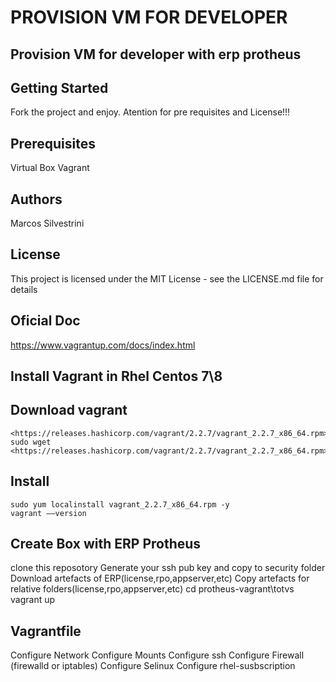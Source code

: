 # PROVISION VM FOR DEVELOPER

## Provision VM for developer with erp protheus

## Getting Started

Fork the project and enjoy.
Atention for pre requisites and License!!!

## Prerequisites

Virtual Box
Vagrant

## Authors

Marcos Silvestrini

## License

This project is licensed under the MIT License - see the LICENSE.md file for details

## Oficial Doc

<https://www.vagrantup.com/docs/index.html>

## Install Vagrant in Rhel Centos 7\8

## Download vagrant

    <https://releases.hashicorp.com/vagrant/2.2.7/vagrant_2.2.7_x86_64.rpm>
    sudo wget <https://releases.hashicorp.com/vagrant/2.2.7/vagrant_2.2.7_x86_64.rpm>

## Install

    sudo yum localinstall vagrant_2.2.7_x86_64.rpm -y
    vagrant ––version

## Create Box with ERP Protheus
   clone this reposotory
   Generate your ssh pub key and copy to security folder
   Download artefacts of ERP(license,rpo,appserver,etc)
   Copy artefacts for relative folders(license,rpo,appserver,etc)
   cd protheus-vagrant\totvs
   vagrant up

## Vagrantfile
Configure Network
Configure Mounts
Configure ssh
Configure Firewall (firewalld or iptables)
Configure Selinux
Configure rhel-susbscription
<!--stackedit_data:
eyJoaXN0b3J5IjpbLTE5NzI3NDczMzldfQ==
-->